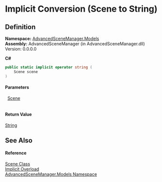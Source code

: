 # Implicit Conversion (Scene to String)




## Definition
**Namespace:** <a href="N_AdvancedSceneManager_Models">AdvancedSceneManager.Models</a>  
**Assembly:** AdvancedSceneManager (in AdvancedSceneManager.dll) Version: 0.0.0.0

**C#**
``` C#
public static implicit operator string (
	Scene scene
)
```



#### Parameters
<dl><dt>  <a href="T_AdvancedSceneManager_Models_Scene">Scene</a></dt><dd> </dd></dl>

#### Return Value
<a href="https://learn.microsoft.com/dotnet/api/system.string" target="_blank" rel="noopener noreferrer">String</a>

## See Also


#### Reference
<a href="T_AdvancedSceneManager_Models_Scene">Scene Class</a>  
<a href="Overload_AdvancedSceneManager_Models_Scene_op_Implicit">Implicit Overload</a>  
<a href="N_AdvancedSceneManager_Models">AdvancedSceneManager.Models Namespace</a>  
